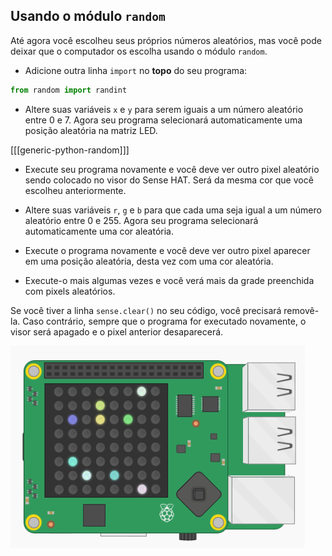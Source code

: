 ## Usando o módulo `random`

Até agora você escolheu seus próprios números aleatórios, mas você pode deixar que o computador os escolha usando o módulo `random`.

+ Adicione outra linha `import` no **topo** do seu programa:

```python
from random import randint
```

+ Altere suas variáveis `x` e `y` para serem iguais a um número aleatório entre 0 e 7. Agora seu programa selecionará automaticamente uma posição aleatória na matriz LED.

[[[generic-python-random]]]

+ Execute seu programa novamente e você deve ver outro pixel aleatório sendo colocado no visor do Sense HAT. Será da mesma cor que você escolheu anteriormente.

+ Altere suas variáveis `r`, `g` e `b` para que cada uma seja igual a um número aleatório entre 0 e 255. Agora seu programa selecionará automaticamente uma cor aleatória.

+ Execute o programa novamente e você deve ver outro pixel aparecer em uma posição aleatória, desta vez com uma cor aleatória.

+ Execute-o mais algumas vezes e você verá mais da grade preenchida com pixels aleatórios.

Se você tiver a linha `sense.clear()` no seu código, você precisará removê-la. Caso contrário, sempre que o programa for executado novamente, o visor será apagado e o pixel anterior desaparecerá.

![Pixels aleatórios](images/random-pixels.png)
